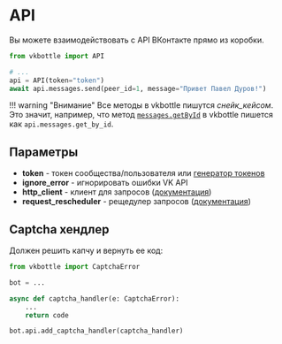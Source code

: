 # API

Вы можете взаимодействовать с API ВКонтакте прямо из коробки.

```python
from vkbottle import API

# ...
api = API(token="token")
await api.messages.send(peer_id=1, message="Привет Павел Дуров!")
```

!!! warning "Внимание"
    Все методы в vkbottle пишутся *снейк_кейсом*. <br/>
    Это значит, например, что метод [`messages.getById`](https://dev.vk.com/method/messages.getById) в vkbottle пишется как `api.messages.get_by_id`.

## Параметры

* **token** - токен сообщества/пользователя или [генератор токенов](api/token-generator.md)
* **ignore_error** - игнорировать ошибки VK API
* **http_client** - клиент для запросов ([документация](http-client.md))
* **request_rescheduler** - рещедулер запросов ([документация](api/request-rescheduler.md))

## Captcha хендлер

Должен решить капчу и вернуть ее код:

```python
from vkbottle import CaptchaError

bot = ...

async def captcha_handler(e: CaptchaError):
    ...
    return code

bot.api.add_captcha_handler(captcha_handler)
```

